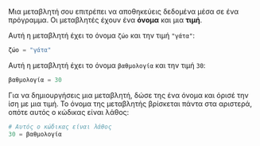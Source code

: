 Μια μεταβλητή σου επιτρέπει να αποθηκεύεις δεδομένα μέσα σε ένα πρόγραμμα. Οι μεταβλητές έχουν ένα **όνομα** και μια **τιμή**.

Αυτή η μεταβλητή έχει το όνομα `ζώο` και την τιμή `"γάτα"`:

```python
ζώο = "γάτα"
```

Αυτή η μεταβλητή έχει το όνομα `βαθμολογία` και την τιμή `30`:

```python
βαθμολογία = 30
```

Για να δημιουργήσεις μια μεταβλητή, δώσε της ένα όνομα και όρισέ την ίση με μια τιμή. Το όνομα της μεταβλητής βρίσκεται πάντα στα αριστερά, οπότε αυτός ο κώδικας είναι λάθος:

```python
# Αυτός ο κώδικας είναι λάθος
30 = βαθμολογία      
```
